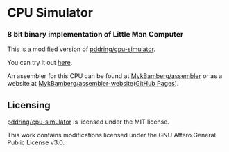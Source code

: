 # CPU Simulator 

### 8 bit binary implementation of Little Man Computer

This is a modified version of [pddring/cpu-simulator](https://github.com/pddring/cpu-simulator).

You can try it out [here](https://mykbamberg.github.io/cpu-simulator/).

An assembler for this CPU can be found at [MykBamberg/assembler](https://github.com/MykBamberg/assembler) or as a website at [MykBamberg/assembler-website](https://github.com/MykBamberg/assembler-website)([GitHub Pages](https://mykbamberg.github.io/assembler-website/)).

## Licensing

[pddring/cpu-simulator](https://github.com/pddring/cpu-simulator) is licensed under the MIT license.

This work contains modifications licensed under the GNU Affero General Public License v3.0.
